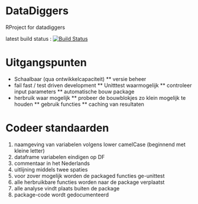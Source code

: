 # DataDiggers
RProject for datadiggers

latest build status : [![Build Status](https://travis-ci.org/rlondt/DataDiggersRProject.svg?branch=master)](https://travis-ci.org/rlondt/DataDiggersRProject)

# Uitgangspunten
* Schaalbaar (qua ontwikkelcapaciteit)
** versie beheer 
* fail fast / test driven development
** Unitttest waarmogelijk
** controleer input parameters
** automatische bouw package
* herbruik waar mogelijk 
** probeer de bouwblokjes zo klein mogelijk te houden
** gebruik functies
** caching van resultaten 

# Codeer standaarden
1. naamgeving van variabelen volgens lower camelCase (beginnend met kleine letter)
2. dataframe variabelen eindigen op DF
3. commentaar in het Nederlands
4. uitlijning middels twee spaties
5. voor zover mogelijk worden de packaged functies ge-unittest
6. alle herbruikbare functies worden naar de package verplaatst
7. alle analyse vindt plaats buiten de package
8. package-code wordt gedocumenteerd

